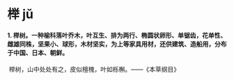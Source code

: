 # 榉   	jǔ

#### 1. 榉树。一种榆科落叶乔木，叶互生、排为两行、椭圆状卵形、单锯齿，花单性、雌雄同株，坚果小、球形，木材坚实，为上等家具用材，还供建筑、造船用，分布于中国、日本、朝鲜。

​	榉树，山中处处有之，皮似檀槐，叶如栎槲。——《本草纲目》